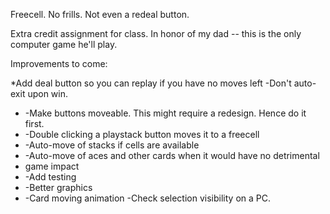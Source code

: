 Freecell. No frills. Not even a redeal button.

Extra credit assignment for class. In honor of my dad -- this is the only computer game he'll play.

Improvements to come:

 *Add deal button so you can replay if you have no moves left
     -Don't auto-exit upon win.
 * -Make buttons moveable. This might require a redesign. Hence do it first.
 * -Double clicking a playstack button moves it to a freecell
 * -Auto-move of stacks if cells are available
 * -Auto-move of aces and other cards when it would have no detrimental
 * game impact
 * -Add testing
 * -Better graphics
 * -Card moving animation
   -Check selection visibility on a PC.
 
